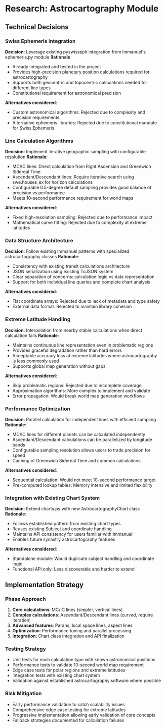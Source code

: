 # Research: Astrocartography Module

## Technical Decisions

### Swiss Ephemeris Integration
**Decision**: Leverage existing pyswisseph integration from Immanuel's ephemeris.py module
**Rationale**:
- Already integrated and tested in the project
- Provides high-precision planetary position calculations required for astrocartography
- Supports both geocentric and topocentric calculations needed for different line types
- Constitutional requirement for astronomical precision

**Alternatives considered**:
- Custom astronomical algorithms: Rejected due to complexity and precision requirements
- Alternative ephemeris libraries: Rejected due to constitutional mandate for Swiss Ephemeris

### Line Calculation Algorithms
**Decision**: Implement iterative geographic sampling with configurable resolution
**Rationale**:
- MC/IC lines: Direct calculation from Right Ascension and Greenwich Sidereal Time
- Ascendant/Descendant lines: Require iterative search using swe.houses_ex for horizon calculations
- Configurable 0.5-degree default sampling provides good balance of precision vs performance
- Meets 10-second performance requirement for world maps

**Alternatives considered**:
- Fixed high-resolution sampling: Rejected due to performance impact
- Mathematical curve fitting: Rejected due to complexity at extreme latitudes

### Data Structure Architecture
**Decision**: Follow existing Immanuel patterns with specialized astrocartography classes
**Rationale**:
- Consistency with existing transit calculations architecture
- JSON serialization using existing ToJSON system
- Clear separation of concerns: calculation logic vs data representation
- Support for both individual line queries and complete chart analysis

**Alternatives considered**:
- Flat coordinate arrays: Rejected due to lack of metadata and type safety
- External data format: Rejected to maintain library cohesion

### Extreme Latitude Handling
**Decision**: Interpolation from nearby stable calculations when direct calculation fails
**Rationale**:
- Maintains continuous line representation even in problematic regions
- Provides graceful degradation rather than hard errors
- Acceptable accuracy loss at extreme latitudes where astrocartography is less commonly used
- Supports global map generation without gaps

**Alternatives considered**:
- Skip problematic regions: Rejected due to incomplete coverage
- Approximation algorithms: More complex to implement and validate
- Error propagation: Would break world map generation workflows

### Performance Optimization
**Decision**: Parallel calculation for independent lines with efficient sampling
**Rationale**:
- MC/IC lines for different planets can be calculated independently
- Ascendant/Descendant calculations can be parallelized by longitude bands
- Configurable sampling resolution allows users to trade precision for speed
- Caching of Greenwich Sidereal Time and common calculations

**Alternatives considered**:
- Sequential calculation: Would not meet 10-second performance target
- Pre-computed lookup tables: Memory intensive and limited flexibility

### Integration with Existing Chart System
**Decision**: Extend charts.py with new AstrocartographyChart class
**Rationale**:
- Follows established pattern from existing chart types
- Reuses existing Subject and coordinate handling
- Maintains API consistency for users familiar with Immanuel
- Enables future synastry astrocartography features

**Alternatives considered**:
- Standalone module: Would duplicate subject handling and coordinate logic
- Functional API only: Less discoverable and harder to extend

## Implementation Strategy

### Phase Approach
1. **Core calculations**: MC/IC lines (simpler, vertical lines)
2. **Complex calculations**: Ascendant/Descendant lines (curved, require iteration)
3. **Advanced features**: Parans, local space lines, aspect lines
4. **Optimization**: Performance tuning and parallel processing
5. **Integration**: Chart class integration and API finalization

### Testing Strategy
- Unit tests for each calculation type with known astronomical positions
- Performance tests to validate 10-second world map requirement
- Edge case tests for polar regions and extreme latitudes
- Integration tests with existing chart system
- Validation against established astrocartography software where possible

### Risk Mitigation
- Early performance validation to catch scalability issues
- Comprehensive edge case testing for extreme latitudes
- Progressive implementation allowing early validation of core concepts
- Fallback strategies documented for calculation failures